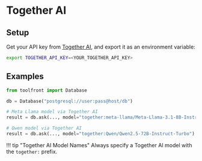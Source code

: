 # Together AI

## Setup

Get your API key from [Together AI](https://www.together.ai/), and export it as an environment variable:

```bash
export TOGETHER_API_KEY=<YOUR_TOGETHER_API_KEY>
```

## Examples


```python
from toolfront import Database

db = Database("postgresql://user:pass@host/db")

# Meta Llama model via Together AI
result = db.ask(..., model="together:meta-llama/Meta-Llama-3.1-8B-Instruct-Turbo")

# Qwen model via Together AI
result = db.ask(..., model="together:Qwen/Qwen2.5-72B-Instruct-Turbo")
```


!!! tip "Together AI Model Names"
    Always specify a Together AI model with the `together:` prefix.